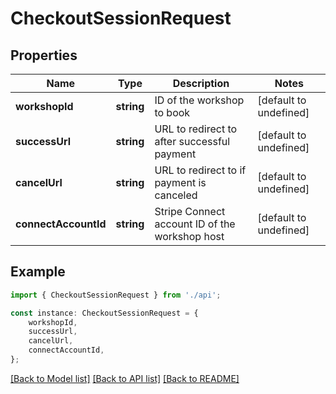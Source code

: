# CheckoutSessionRequest


## Properties

Name | Type | Description | Notes
------------ | ------------- | ------------- | -------------
**workshopId** | **string** | ID of the workshop to book | [default to undefined]
**successUrl** | **string** | URL to redirect to after successful payment | [default to undefined]
**cancelUrl** | **string** | URL to redirect to if payment is canceled | [default to undefined]
**connectAccountId** | **string** | Stripe Connect account ID of the workshop host | [default to undefined]

## Example

```typescript
import { CheckoutSessionRequest } from './api';

const instance: CheckoutSessionRequest = {
    workshopId,
    successUrl,
    cancelUrl,
    connectAccountId,
};
```

[[Back to Model list]](../README.md#documentation-for-models) [[Back to API list]](../README.md#documentation-for-api-endpoints) [[Back to README]](../README.md)
